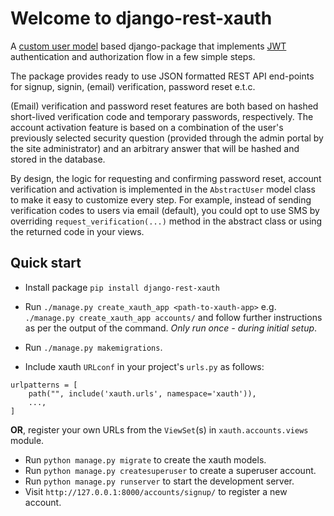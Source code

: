 # Welcome to django-rest-xauth

A [custom user model][django-customizing-user-model-url] based django-package that implements [JWT][jwt-url]
authentication and authorization flow in a few simple steps.

The package provides ready to use JSON formatted REST API end-points for signup, signin, (email) verification, password
reset e.t.c.

(Email) verification and password reset features are both based on hashed short-lived verification code and temporary
passwords, respectively. The account activation feature is based on a combination of the user's previously selected
security question (provided through the admin portal by the site administrator) and an arbitrary answer that will be
hashed and stored in the database.

By design, the logic for requesting and confirming password reset, account verification and activation is implemented in
the `AbstractUser` model class to make it easy to customize every step. For example, instead of sending verification
codes to users via email (default), you could opt to use SMS by overriding `request_verification(...)` method in the
abstract class or using the returned code in your views.

## Quick start

- Install package `pip install django-rest-xauth`

- Run `./manage.py create_xauth_app <path-to-xauth-app>` e.g. `./manage.py create_xauth_app accounts/` and follow
  further instructions as per the output of the command. _Only run once - during initial setup_.

- Run `./manage.py makemigrations`.

- Include xauth `URLconf` in your project's `urls.py` as follows:

```djangourlpath
urlpatterns = [
    path("", include('xauth.urls', namespace='xauth')),
    ...,
]
```

**OR**, register your own URLs from the `ViewSet`(s) in `xauth.accounts.views` module.

- Run `python manage.py migrate` to create the xauth models.
- Run `python manage.py createsuperuser` to create a superuser account.
- Run `python manage.py runserver` to start the development server.
- Visit `http://127.0.0.1:8000/accounts/signup/` to register a new account.

[jwt-url]: https://jwt.io/

[django-customizing-user-model-url]: https://docs.djangoproject.com/en/dev/topics/auth/customizing/
